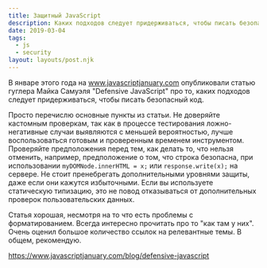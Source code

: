 ```yaml
---
title: Защитный JavaScript
description: Каких подходов следует придерживаться, чтобы писать безопасный код
date: 2019-03-04
tags:
  - js
  - security
layout: layouts/post.njk
---
```

В январе этого года на www.javascriptjanuary.com опубликовали статью гуглера Майка Самуэля "Defensive JavaScript" про то, каких подходов следует придерживаться, чтобы писать безопасный код.

Просто перечислю основные пункты из статьи. Не доверяйте кастомным проверкам, так как в процессе тестирования ложно-негативные случаи выявляются с меньшей вероятностью, лучше воспользоваться готовым и проверенным временем инструментом. Проверяйте предположения перед тем, как делать то, что нельзя отменить, например, предположение о том, что строка безопасна, при использовании `myDOMNode.innerHTML = x;` или `response.write(x);` на сервере. Не стоит пренебрегать дополнительными уровнями защиты, даже если они кажутся избыточными. Если вы используете статическую типизацию, это не повод отказываться от дополнительных проверок пользовательских данных.

Статья хорошая, несмотря на то что есть проблемы с форматированием. Всегда интересно прочитать про то "как там у них". Очень оценил большое количество ссылок на релевантные темы. В общем, рекомендую.

https://www.javascriptjanuary.com/blog/defensive-javascript 
